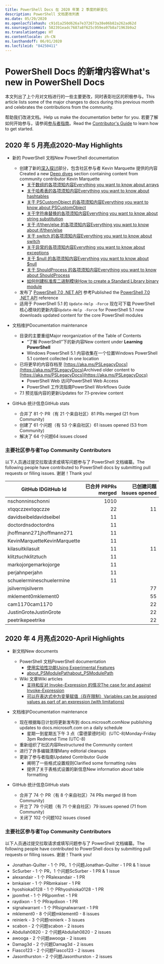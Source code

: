 ```yaml
---
title: PowerShell Docs 在 2020 年第 2 季度的新变化
description: PowerShell 文档更改列表
ms.date: 05/29/2020
ms.openlocfilehash: c91d1a250d626a7e372673a38e06b82a262ad62d
ms.sourcegitcommit: 582391eadc7687a8f625c959ea97b8a71963b9a2
ms.translationtype: HT
ms.contentlocale: zh-CN
ms.lasthandoff: 06/01/2020
ms.locfileid: "84250411"
---
```

# <a name="whats-new-in-powershell-docs"></a><span data-ttu-id="96053-103">PowerShell Docs 的新增内容</span><span class="sxs-lookup"><span data-stu-id="96053-103">What's new in PowerShell Docs</span></span>

<span data-ttu-id="96053-104">本文列出了上个月对文档进行的一些主要更改，同时表彰社区的积极参与。</span><span class="sxs-lookup"><span data-stu-id="96053-104">This article lists some of the major changes to docs during this previous month and celebrates the contributions from the community.</span></span>

<span data-ttu-id="96053-105">帮助我们改进文档。</span><span class="sxs-lookup"><span data-stu-id="96053-105">Help us make the documentation better for you.</span></span> <span data-ttu-id="96053-106">若要了解如何开始参与，请参阅[参与者指南][contrib]。</span><span class="sxs-lookup"><span data-stu-id="96053-106">Read the [Contributor's Guide][contrib] to learn how to get started.</span></span>

## <a name="2020-may-highlights"></a><span data-ttu-id="96053-107">2020 年 5 月亮点</span><span class="sxs-lookup"><span data-stu-id="96053-107">2020-May Highlights</span></span>

- <span data-ttu-id="96053-108">新的 PowerShell 文档</span><span class="sxs-lookup"><span data-stu-id="96053-108">New PowerShell documentation</span></span>
  - <span data-ttu-id="96053-109">创建了新的[深入探讨](../learn/deep-dives/overview.md)部分，包含社区参与者 Kevin Marquette 提供的内容</span><span class="sxs-lookup"><span data-stu-id="96053-109">Created a new [Deep dives](../learn/deep-dives/overview.md) section containing content from community contributor Kevin Marquette</span></span>
    - [<span data-ttu-id="96053-110">关于数组的各项须知内容</span><span class="sxs-lookup"><span data-stu-id="96053-110">Everything you want to know about arrays</span></span>](../learn/deep-dives/everything-about-arrays.md)
    - [<span data-ttu-id="96053-111">关于哈希表的各项须知内容</span><span class="sxs-lookup"><span data-stu-id="96053-111">Everything you want to know about hashtables</span></span>](../learn/deep-dives/everything-about-hashtable.md)
    - [<span data-ttu-id="96053-112">关于 PSCustomObject 的各项须知内容</span><span class="sxs-lookup"><span data-stu-id="96053-112">Everything you want to know about PSCustomObject</span></span>](../learn/deep-dives/everything-about-pscustomobject.md)
    - [<span data-ttu-id="96053-113">关于字符串替换的各项须知内容</span><span class="sxs-lookup"><span data-stu-id="96053-113">Everything you want to know about string substitution</span></span>](../learn/deep-dives/everything-about-string-substitutions.md)
    - [<span data-ttu-id="96053-114">关于 if/then/else 的各项须知内容</span><span class="sxs-lookup"><span data-stu-id="96053-114">Everything you want to know about if/then/else</span></span>](../learn/deep-dives/everything-about-if.md)
    - [<span data-ttu-id="96053-115">关于 switch 的各项须知内容</span><span class="sxs-lookup"><span data-stu-id="96053-115">Everything you want to know about switch</span></span>](../learn/deep-dives/everything-about-switch.md)
    - [<span data-ttu-id="96053-116">关于异常的各项须知内容</span><span class="sxs-lookup"><span data-stu-id="96053-116">Everything you want to know about exceptions</span></span>](../learn/deep-dives/everything-about-exceptions.md)
    - [<span data-ttu-id="96053-117">关于 $null 的各项须知内容</span><span class="sxs-lookup"><span data-stu-id="96053-117">Everything you want to know about $null</span></span>](../learn/deep-dives/everything-about-null.md)
    - [<span data-ttu-id="96053-118">关于 ShouldProcess 的各项须知内容</span><span class="sxs-lookup"><span data-stu-id="96053-118">Everything you want to know about ShouldProcess</span></span>](../learn/deep-dives/everything-about-shouldprocess.md)
    - [<span data-ttu-id="96053-119">如何创建标准库二进制模块</span><span class="sxs-lookup"><span data-stu-id="96053-119">How to create a Standard Library binary module</span></span>](../dev-cross-plat/create-standard-library-binary-module.md)
  - <span data-ttu-id="96053-120">发布了 [PowerShell 7.0 .NET API](/dotnet/api/?view=powershellsdk-7.0.0) 参考</span><span class="sxs-lookup"><span data-stu-id="96053-120">Published the [PowerShell 7.0 .NET API](/dotnet/api/?view=powershellsdk-7.0.0) reference</span></span>
  - <span data-ttu-id="96053-121">适用于 PowerShell 5.1 的 `Update-Help -Force` 现在可下载 PowerShell 核心模块的更新内容</span><span class="sxs-lookup"><span data-stu-id="96053-121">`Update-Help -Force` for PowerShell 5.1 now downloads updated content for the core PowerShell modules</span></span>
- <span data-ttu-id="96053-122">文档维护</span><span class="sxs-lookup"><span data-stu-id="96053-122">Documentation maintenance</span></span>
  - <span data-ttu-id="96053-123">目录的主要重组</span><span class="sxs-lookup"><span data-stu-id="96053-123">Major reorganization of the Table of Contents</span></span>
    - <span data-ttu-id="96053-124">“了解 PowerShell”下的新内容</span><span class="sxs-lookup"><span data-stu-id="96053-124">New content under **Learning PowerShell**</span></span>
    - <span data-ttu-id="96053-125">Windows PowerShell 5.1 内容收集在一个位置</span><span class="sxs-lookup"><span data-stu-id="96053-125">Windows PowerShell 5.1 content collected in one location</span></span>
  - <span data-ttu-id="96053-126">已将更早的内容存档至 [https://aka.ms/PSLegacyDocs](https://aka.ms/PSLegacyDocs)</span><span class="sxs-lookup"><span data-stu-id="96053-126">Archived older content to [https://aka.ms/PSLegacyDocs](https://aka.ms/PSLegacyDocs)</span></span>
    - <span data-ttu-id="96053-127">PowerShell Web 访问</span><span class="sxs-lookup"><span data-stu-id="96053-127">PowerShell Web Access</span></span>
    - <span data-ttu-id="96053-128">PowerShell 工作流指南</span><span class="sxs-lookup"><span data-stu-id="96053-128">PowerShell Workflows Guide</span></span>
  - <span data-ttu-id="96053-129">7\.1 预览版内容的更新</span><span class="sxs-lookup"><span data-stu-id="96053-129">Updates for 7.1-preview content</span></span>

- <span data-ttu-id="96053-130">GitHub 统计信息</span><span class="sxs-lookup"><span data-stu-id="96053-130">GitHub stats</span></span>
  - <span data-ttu-id="96053-131">合并了 81 个 PR（有 21 个来自社区）</span><span class="sxs-lookup"><span data-stu-id="96053-131">81 PRs merged (21 from Community)</span></span>
  - <span data-ttu-id="96053-132">创建了 61 个问题（有 53 个来自社区）</span><span class="sxs-lookup"><span data-stu-id="96053-132">61 issues opened (53 from Community)</span></span>
  - <span data-ttu-id="96053-133">解决了 64 个问题</span><span class="sxs-lookup"><span data-stu-id="96053-133">64 issues closed</span></span>

### <a name="top-community-contributors"></a><span data-ttu-id="96053-134">主要社区参与者</span><span class="sxs-lookup"><span data-stu-id="96053-134">Top Community Contributors</span></span>

<span data-ttu-id="96053-135">以下人员通过提交拉取请求或填写问题参与了 PowerShell 文档编纂。</span><span class="sxs-lookup"><span data-stu-id="96053-135">The following people have contributed to PowerShell docs by submitting pull requests or filling issues.</span></span> <span data-ttu-id="96053-136">谢谢！</span><span class="sxs-lookup"><span data-stu-id="96053-136">Thank you!</span></span>

|   <span data-ttu-id="96053-137">GitHub ID</span><span class="sxs-lookup"><span data-stu-id="96053-137">GitHub Id</span></span>    | <span data-ttu-id="96053-138">已合并 PR</span><span class="sxs-lookup"><span data-stu-id="96053-138">PRs merged</span></span> | <span data-ttu-id="96053-139">已创建问题</span><span class="sxs-lookup"><span data-stu-id="96053-139">Issues opened</span></span> |
| -------------- | ---------: | ------------: |
| <span data-ttu-id="96053-140">nschonni</span><span class="sxs-lookup"><span data-stu-id="96053-140">nschonni</span></span>       |         <span data-ttu-id="96053-141">10</span><span class="sxs-lookup"><span data-stu-id="96053-141">10</span></span> |               |
| <span data-ttu-id="96053-142">xtqqczze</span><span class="sxs-lookup"><span data-stu-id="96053-142">xtqqczze</span></span>       |          <span data-ttu-id="96053-143">2</span><span class="sxs-lookup"><span data-stu-id="96053-143">2</span></span> |             <span data-ttu-id="96053-144">1</span><span class="sxs-lookup"><span data-stu-id="96053-144">1</span></span> |
| <span data-ttu-id="96053-145">davidseibel</span><span class="sxs-lookup"><span data-stu-id="96053-145">davidseibel</span></span>    |          <span data-ttu-id="96053-146">1</span><span class="sxs-lookup"><span data-stu-id="96053-146">1</span></span> |               |
| <span data-ttu-id="96053-147">doctordns</span><span class="sxs-lookup"><span data-stu-id="96053-147">doctordns</span></span>      |          <span data-ttu-id="96053-148">1</span><span class="sxs-lookup"><span data-stu-id="96053-148">1</span></span> |               |
| <span data-ttu-id="96053-149">jhoffmann271</span><span class="sxs-lookup"><span data-stu-id="96053-149">jhoffmann271</span></span>   |          <span data-ttu-id="96053-150">1</span><span class="sxs-lookup"><span data-stu-id="96053-150">1</span></span> |               |
| <span data-ttu-id="96053-151">KevinMarquette</span><span class="sxs-lookup"><span data-stu-id="96053-151">KevinMarquette</span></span> |          <span data-ttu-id="96053-152">1</span><span class="sxs-lookup"><span data-stu-id="96053-152">1</span></span> |               |
| <span data-ttu-id="96053-153">kilasuit</span><span class="sxs-lookup"><span data-stu-id="96053-153">kilasuit</span></span>       |          <span data-ttu-id="96053-154">1</span><span class="sxs-lookup"><span data-stu-id="96053-154">1</span></span> |             <span data-ttu-id="96053-155">1</span><span class="sxs-lookup"><span data-stu-id="96053-155">1</span></span> |
| <span data-ttu-id="96053-156">klitztuch</span><span class="sxs-lookup"><span data-stu-id="96053-156">klitztuch</span></span>      |          <span data-ttu-id="96053-157">1</span><span class="sxs-lookup"><span data-stu-id="96053-157">1</span></span> |               |
| <span data-ttu-id="96053-158">markojorge</span><span class="sxs-lookup"><span data-stu-id="96053-158">markojorge</span></span>     |          <span data-ttu-id="96053-159">1</span><span class="sxs-lookup"><span data-stu-id="96053-159">1</span></span> |               |
| <span data-ttu-id="96053-160">perjahn</span><span class="sxs-lookup"><span data-stu-id="96053-160">perjahn</span></span>        |          <span data-ttu-id="96053-161">1</span><span class="sxs-lookup"><span data-stu-id="96053-161">1</span></span> |               |
| <span data-ttu-id="96053-162">schuelermine</span><span class="sxs-lookup"><span data-stu-id="96053-162">schuelermine</span></span>   |          <span data-ttu-id="96053-163">1</span><span class="sxs-lookup"><span data-stu-id="96053-163">1</span></span> |               |
| <span data-ttu-id="96053-164">jsilverm</span><span class="sxs-lookup"><span data-stu-id="96053-164">jsilverm</span></span>       |            |             <span data-ttu-id="96053-165">7</span><span class="sxs-lookup"><span data-stu-id="96053-165">7</span></span> |
| <span data-ttu-id="96053-166">mklement0</span><span class="sxs-lookup"><span data-stu-id="96053-166">mklement0</span></span>      |            |             <span data-ttu-id="96053-167">5</span><span class="sxs-lookup"><span data-stu-id="96053-167">5</span></span> |
| <span data-ttu-id="96053-168">cam1170</span><span class="sxs-lookup"><span data-stu-id="96053-168">cam1170</span></span>        |            |             <span data-ttu-id="96053-169">2</span><span class="sxs-lookup"><span data-stu-id="96053-169">2</span></span> |
| <span data-ttu-id="96053-170">JustinGrote</span><span class="sxs-lookup"><span data-stu-id="96053-170">JustinGrote</span></span>    |            |             <span data-ttu-id="96053-171">2</span><span class="sxs-lookup"><span data-stu-id="96053-171">2</span></span> |
| <span data-ttu-id="96053-172">peetrike</span><span class="sxs-lookup"><span data-stu-id="96053-172">peetrike</span></span>       |            |             <span data-ttu-id="96053-173">2</span><span class="sxs-lookup"><span data-stu-id="96053-173">2</span></span> |

## <a name="2020-april-highlights"></a><span data-ttu-id="96053-174">2020 年 4 月亮点</span><span class="sxs-lookup"><span data-stu-id="96053-174">2020-April Highlights</span></span>

- <span data-ttu-id="96053-175">新文档</span><span class="sxs-lookup"><span data-stu-id="96053-175">New documents</span></span>
  - <span data-ttu-id="96053-176">PowerShell 文档</span><span class="sxs-lookup"><span data-stu-id="96053-176">PowerShell documentation</span></span>
    - [<span data-ttu-id="96053-177">使用实验性功能</span><span class="sxs-lookup"><span data-stu-id="96053-177">Using Experimental Features</span></span>](/powershell/scripting/whats-new/experimental-features)
    - [<span data-ttu-id="96053-178">about_PSModulePath</span><span class="sxs-lookup"><span data-stu-id="96053-178">about_PSModulePath</span></span>](/powershell/module/microsoft.powershell.core/about/about_psmodulepath)
  - <span data-ttu-id="96053-179">Wiki 文章</span><span class="sxs-lookup"><span data-stu-id="96053-179">Wiki articles</span></span>
    - [<span data-ttu-id="96053-180">支持和反对 Invoke-Expression 的情况</span><span class="sxs-lookup"><span data-stu-id="96053-180">The case for and against Invoke-Expression</span></span>](https://github.com/MicrosoftDocs/PowerShell-Docs/wiki/The-case-for-and-against-Invoke-Expression)
    - <span data-ttu-id="96053-181">[可以在表达式中为变量赋值（存在限制）](https://github.com/MicrosoftDocs/PowerShell-Docs/wiki/Variables-can-be-assigned-values-as-part-of-an-expression-(with-limitations))</span><span class="sxs-lookup"><span data-stu-id="96053-181">[Variables can be assigned values as part of an expression (with limitations)](https://github.com/MicrosoftDocs/PowerShell-Docs/wiki/Variables-can-be-assigned-values-as-part-of-an-expression-(with-limitations))</span></span>

- <span data-ttu-id="96053-182">文档维护</span><span class="sxs-lookup"><span data-stu-id="96053-182">Documentation maintenance</span></span>
  - <span data-ttu-id="96053-183">现在根据每日计划将更新发布到 docs.microsoft.com</span><span class="sxs-lookup"><span data-stu-id="96053-183">Now publishing updates to docs.microsoft.com on a daily schedule</span></span>
    - <span data-ttu-id="96053-184">星期一到星期五下午 3 点（雷德蒙德时间）(UTC-8)</span><span class="sxs-lookup"><span data-stu-id="96053-184">Monday-Friday 3pm Redmond Time (UTC-8)</span></span>
  - <span data-ttu-id="96053-185">重新组织了社区内容</span><span class="sxs-lookup"><span data-stu-id="96053-185">Restructured the Community content</span></span>
  - <span data-ttu-id="96053-186">进行了许多编辑清理</span><span class="sxs-lookup"><span data-stu-id="96053-186">Many editorial cleanups</span></span>
  - <span data-ttu-id="96053-187">更新了参与者指南</span><span class="sxs-lookup"><span data-stu-id="96053-187">Updated Contributor Guide</span></span>
    - <span data-ttu-id="96053-188">阐明了一些格式设置规则</span><span class="sxs-lookup"><span data-stu-id="96053-188">Clarified some formatting rules</span></span>
    - <span data-ttu-id="96053-189">提供了关于表格式设置的新信息</span><span class="sxs-lookup"><span data-stu-id="96053-189">New information about table formatting</span></span>

- <span data-ttu-id="96053-190">GitHub 统计信息</span><span class="sxs-lookup"><span data-stu-id="96053-190">GitHub stats</span></span>
  - <span data-ttu-id="96053-191">合并了 74 个 PR（有 8 个来自社区）</span><span class="sxs-lookup"><span data-stu-id="96053-191">74 PRs merged (8 from Community)</span></span>
  - <span data-ttu-id="96053-192">开立了 79 个问题（有 71 个来自社区）</span><span class="sxs-lookup"><span data-stu-id="96053-192">79 issues opened (71 from Community)</span></span>
  - <span data-ttu-id="96053-193">关闭了 102 个问题</span><span class="sxs-lookup"><span data-stu-id="96053-193">102 issues closed</span></span>

### <a name="top-community-contributors"></a><span data-ttu-id="96053-194">主要社区参与者</span><span class="sxs-lookup"><span data-stu-id="96053-194">Top Community Contributors</span></span>

<span data-ttu-id="96053-195">以下人员通过提交拉取请求或填写问题参与了 PowerShell 文档编纂。</span><span class="sxs-lookup"><span data-stu-id="96053-195">The following people have contributed to PowerShell docs by submitting pull requests or filling issues.</span></span> <span data-ttu-id="96053-196">谢谢！</span><span class="sxs-lookup"><span data-stu-id="96053-196">Thank you!</span></span>

- <span data-ttu-id="96053-197">Jonathan-Quilter - 1 个 PR，1 个问题</span><span class="sxs-lookup"><span data-stu-id="96053-197">Jonathan-Quilter - 1 PR & 1 issue</span></span>
- <span data-ttu-id="96053-198">ScSurber - 1 个 PR，1 个问题</span><span class="sxs-lookup"><span data-stu-id="96053-198">ScSurber - 1 PR & 1 issue</span></span>
- <span data-ttu-id="96053-199">alexandair - 1 个 PR</span><span class="sxs-lookup"><span data-stu-id="96053-199">alexandair - 1 PR</span></span>
- <span data-ttu-id="96053-200">bmkaiser - 1 个 PR</span><span class="sxs-lookup"><span data-stu-id="96053-200">bmkaiser - 1 PR</span></span>
- <span data-ttu-id="96053-201">hyoshioka0128 - 1 个 PR</span><span class="sxs-lookup"><span data-stu-id="96053-201">hyoshioka0128 - 1 PR</span></span>
- <span data-ttu-id="96053-202">jpomfret - 1 个 PR</span><span class="sxs-lookup"><span data-stu-id="96053-202">jpomfret - 1 PR</span></span>
- <span data-ttu-id="96053-203">raydixon - 1 个 PR</span><span class="sxs-lookup"><span data-stu-id="96053-203">raydixon - 1 PR</span></span>
- <span data-ttu-id="96053-204">signalwarrant - 1 个 PR</span><span class="sxs-lookup"><span data-stu-id="96053-204">signalwarrant - 1 PR</span></span>
- <span data-ttu-id="96053-205">mklement0 - 8 个问题</span><span class="sxs-lookup"><span data-stu-id="96053-205">mklement0 - 8 issues</span></span>
- <span data-ttu-id="96053-206">reinierk - 3 个问题</span><span class="sxs-lookup"><span data-stu-id="96053-206">reinierk - 3 issues</span></span>
- <span data-ttu-id="96053-207">scabon - 2 个问题</span><span class="sxs-lookup"><span data-stu-id="96053-207">scabon - 2 issues</span></span>
- <span data-ttu-id="96053-208">Abdullah0820 - 2 个问题</span><span class="sxs-lookup"><span data-stu-id="96053-208">Abdullah0820 - 2 issues</span></span>
- <span data-ttu-id="96053-209">awooga - 2 个问题</span><span class="sxs-lookup"><span data-stu-id="96053-209">awooga - 2 issues</span></span>
- <span data-ttu-id="96053-210">Damag3d - 2 个问题</span><span class="sxs-lookup"><span data-stu-id="96053-210">Damag3d - 2 issues</span></span>
- <span data-ttu-id="96053-211">Fiasco123 - 2 个问题</span><span class="sxs-lookup"><span data-stu-id="96053-211">Fiasco123 - 2 issues</span></span>
- <span data-ttu-id="96053-212">Jasonthurston - 2 个问题</span><span class="sxs-lookup"><span data-stu-id="96053-212">Jasonthurston - 2 issues</span></span>

<!-- Link references -->
[contrib]: contributing/overview.md
